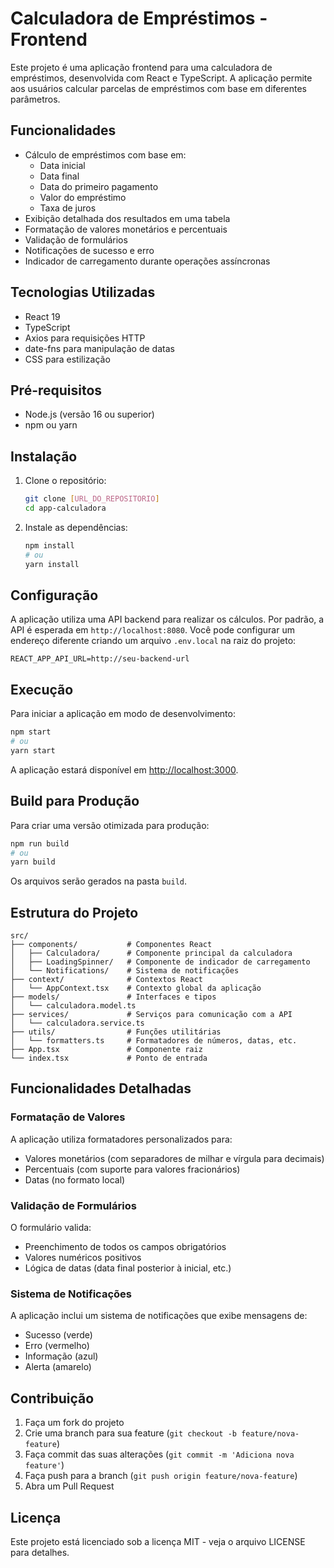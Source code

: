 # Calculadora de Empréstimos - Frontend

Este projeto é uma aplicação frontend para uma calculadora de empréstimos, desenvolvida com React e TypeScript. A aplicação permite aos usuários calcular parcelas de empréstimos com base em diferentes parâmetros.

## Funcionalidades

- Cálculo de empréstimos com base em:
  - Data inicial
  - Data final
  - Data do primeiro pagamento
  - Valor do empréstimo
  - Taxa de juros
- Exibição detalhada dos resultados em uma tabela
- Formatação de valores monetários e percentuais
- Validação de formulários
- Notificações de sucesso e erro
- Indicador de carregamento durante operações assíncronas

## Tecnologias Utilizadas

- React 19
- TypeScript
- Axios para requisições HTTP
- date-fns para manipulação de datas
- CSS para estilização

## Pré-requisitos

- Node.js (versão 16 ou superior)
- npm ou yarn

## Instalação

1. Clone o repositório:
   ```bash
   git clone [URL_DO_REPOSITORIO]
   cd app-calculadora
   ```

2. Instale as dependências:
   ```bash
   npm install
   # ou
   yarn install
   ```

## Configuração

A aplicação utiliza uma API backend para realizar os cálculos. Por padrão, a API é esperada em `http://localhost:8080`. Você pode configurar um endereço diferente criando um arquivo `.env.local` na raiz do projeto:

```
REACT_APP_API_URL=http://seu-backend-url
```

## Execução

Para iniciar a aplicação em modo de desenvolvimento:

```bash
npm start
# ou
yarn start
```

A aplicação estará disponível em [http://localhost:3000](http://localhost:3000).

## Build para Produção

Para criar uma versão otimizada para produção:

```bash
npm run build
# ou
yarn build
```

Os arquivos serão gerados na pasta `build`.

## Estrutura do Projeto

```
src/
├── components/           # Componentes React
│   ├── Calculadora/      # Componente principal da calculadora
│   ├── LoadingSpinner/   # Componente de indicador de carregamento
│   └── Notifications/    # Sistema de notificações
├── context/              # Contextos React
│   └── AppContext.tsx    # Contexto global da aplicação
├── models/               # Interfaces e tipos
│   └── calculadora.model.ts
├── services/             # Serviços para comunicação com a API
│   └── calculadora.service.ts
├── utils/                # Funções utilitárias
│   └── formatters.ts     # Formatadores de números, datas, etc.
├── App.tsx               # Componente raiz
└── index.tsx             # Ponto de entrada
```

## Funcionalidades Detalhadas

### Formatação de Valores

A aplicação utiliza formatadores personalizados para:
- Valores monetários (com separadores de milhar e vírgula para decimais)
- Percentuais (com suporte para valores fracionários)
- Datas (no formato local)

### Validação de Formulários

O formulário valida:
- Preenchimento de todos os campos obrigatórios
- Valores numéricos positivos
- Lógica de datas (data final posterior à inicial, etc.)

### Sistema de Notificações

A aplicação inclui um sistema de notificações que exibe mensagens de:
- Sucesso (verde)
- Erro (vermelho)
- Informação (azul)
- Alerta (amarelo)

## Contribuição

1. Faça um fork do projeto
2. Crie uma branch para sua feature (`git checkout -b feature/nova-feature`)
3. Faça commit das suas alterações (`git commit -m 'Adiciona nova feature'`)
4. Faça push para a branch (`git push origin feature/nova-feature`)
5. Abra um Pull Request

## Licença

Este projeto está licenciado sob a licença MIT - veja o arquivo LICENSE para detalhes.

